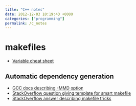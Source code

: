 ```yaml
---
title: "C++ notes"
date: 2012-12-03 10:19:43 +0000
categories: ["programming"]
permalink: /c_notes
---
```

makefiles
=========

-   [Variable cheat
    sheet](http://www.schacherer.de/frank/technology/tools/make.html#variables)

Automatic dependency generation
-------------------------------

-   [GCC docs describing -MMD
    option](http://gcc.gnu.org/onlinedocs/gcc/Preprocessor-Options.html#index-MMD-965)
-   [StackOverflow question giving template for smart
    makefile](http://stackoverflow.com/questions/11855386/using-g-with-mmd-in-makefile-to-automatically-generate-dependencies)
-   [StackOverflow answer describing makefile
    tricks](http://stackoverflow.com/a/2045668/732596)


